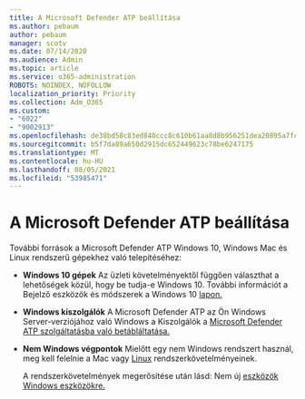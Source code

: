 ```yaml
---
title: A Microsoft Defender ATP beállítása
ms.author: pebaum
author: pebaum
manager: scotv
ms.date: 07/14/2020
ms.audience: Admin
ms.topic: article
ms.service: o365-administration
ROBOTS: NOINDEX, NOFOLLOW
localization_priority: Priority
ms.collection: Adm_O365
ms.custom:
- "6022"
- "9002913"
ms.openlocfilehash: de38bd58c83ed840ccc8c610b61aa8d8b956251dea20895a7fc0e193d11585df
ms.sourcegitcommit: b5f7da89a650d2915dc652449623c78be6247175
ms.translationtype: MT
ms.contentlocale: hu-HU
ms.lasthandoff: 08/05/2021
ms.locfileid: "53985471"
---
```

# <a name="onboarding-microsoft-defender-atp"></a>A Microsoft Defender ATP beállítása

További források a Microsoft Defender ATP Windows 10, Windows Mac és Linux rendszerű gépekhez való telepítéséhez: 

- **Windows 10 gépek** Az üzleti követelményektől függően választhat a lehetőségek közül, hogy be tudja-e Windows 10. További információt a Bejelző eszközök és módszerek a Windows 10 [lapon.](/windows/security/threat-protection/microsoft-defender-atp/configure-endpoints) 

- **Windows kiszolgálók** A Microsoft Defender ATP az Ön Windows Server-verziójához való Windows a Kiszolgálók a [Microsoft Defender ATP szolgáltatásba való betábláltatása.](/windows/security/threat-protection/microsoft-defender-atp/configure-server-endpoints)

- **Nem Windows végpontok**  Mielőtt egy nem Windows rendszert használ, meg kell felelnie a Mac vagy [Linux](/windows/security/threat-protection/microsoft-defender-atp/microsoft-defender-atp-mac#system-requirements) rendszerkövetelményeinek. [](/windows/security/threat-protection/microsoft-defender-atp/microsoft-defender-atp-linux#system-requirements)

    A rendszerkövetelmények megerősítése után lásd: Nem új [eszközök Windows eszközökre.](/windows/security/threat-protection/microsoft-defender-atp/configure-endpoints-non-windows#onboarding-non-windows-machines)